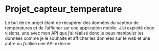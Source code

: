 # Projet_capteur_temperature

Le but de ce projet étant de récupérer des données du capteur de températures et
de l’afficher sur une application mobile. J’ai exploité deux visions, une avec mon API
que j’ai réalisé donc je peux manipuler les données comme je le souhaite et afficher
les données sur le web et une autre ou j’utilise une API externe.
